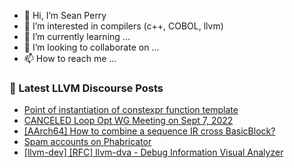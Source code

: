 - 👋 Hi, I’m Sean Perry
- 👀 I’m interested in compilers (c++, COBOL, llvm)
- 🌱 I’m currently learning ...
- 💞️ I’m looking to collaborate on ...
- 📫 How to reach me ...

<!---
s66perry/s66perry is a ✨ special ✨ repository because its `README.md` (this file) appears on your GitHub profile.
You can click the Preview link to take a look at your changes.
--->
### 📕 Latest LLVM Discourse Posts

<!-- DISCOURSE-LLVM:START -->
- [Point of instantiation of constexpr function template](https://discourse.llvm.org/t/point-of-instantiation-of-constexpr-function-template/65129#post_1)
- [CANCELED Loop Opt WG Meeting on Sept 7, 2022](https://discourse.llvm.org/t/canceled-loop-opt-wg-meeting-on-sept-7-2022/65128#post_1)
- [[AArch64] How to combine a sequence IR cross BasicBlock?](https://discourse.llvm.org/t/aarch64-how-to-combine-a-sequence-ir-cross-basicblock/61600#post_2)
- [Spam accounts on Phabricator](https://discourse.llvm.org/t/spam-accounts-on-phabricator/60631?page=2#post_24)
- [[llvm-dev] [RFC] llvm-dva - Debug Information Visual Analyzer](https://discourse.llvm.org/t/llvm-dev-rfc-llvm-dva-debug-information-visual-analyzer/62570#post_13)
<!-- DISCOURSE-LLVM:END -->
